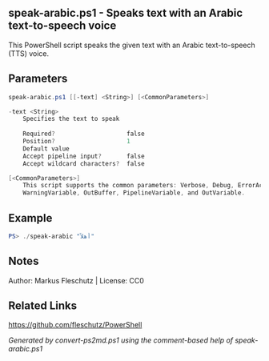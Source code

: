 ## speak-arabic.ps1 - Speaks text with an Arabic text-to-speech voice

This PowerShell script speaks the given text with an Arabic text-to-speech (TTS) voice.

## Parameters
```powershell
speak-arabic.ps1 [[-text] <String>] [<CommonParameters>]

-text <String>
    Specifies the text to speak
    
    Required?                    false
    Position?                    1
    Default value                
    Accept pipeline input?       false
    Accept wildcard characters?  false

[<CommonParameters>]
    This script supports the common parameters: Verbose, Debug, ErrorAction, ErrorVariable, WarningAction, 
    WarningVariable, OutBuffer, PipelineVariable, and OutVariable.
```

## Example
```powershell
PS> ./speak-arabic "أهلاً"

```

## Notes
Author: Markus Fleschutz | License: CC0

## Related Links
https://github.com/fleschutz/PowerShell

*Generated by convert-ps2md.ps1 using the comment-based help of speak-arabic.ps1*
